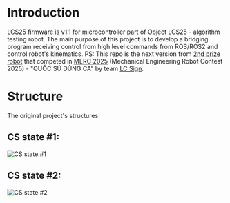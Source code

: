 # Introduction
LCS25 firmware is v1.1 for microcontroller part of Object LCS25 - algorithm testing robot. 
The main purpose of this project is to develop a bridging program receiving control from high level commands from ROS/ROS2 and control robot's kinematics.
PS: This repo is the next version from [2nd prize robot](https://www.facebook.com/share/p/1Evmse11Xx/) that competed in [MERC 2025](https://fme.hcmut.edu.vn/phat-dong-cuoc-thi-robot-toan-nang-merc-2025-quoc-su-hung-ca.html) (Mechanical Engineering Robot Contest 2025) - "QUỐC SỬ DÙNG CA" by team [LC Sign](https://www.facebook.com/share/p/1Evmse11Xx/).

# Structure
The original project's structures:
## CS state #1:
![CS state #1](res/CS%20state%20#1.png)
## CS state #2:
![CS state #2](res/CS%20state%20#2.png)
